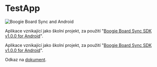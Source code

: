 TestApp
=======

![Boogie Board Sync and Android](http://i.imgur.com/SH4bzBT.png "Boogie Board Sync and Android")

Aplikace vznikající jako školní projekt, za použití "[Boogie Board Sync SDK v1.0.0 for Android](https://github.com/kent-displays/boogie-board-sync-sdk-android.git)".

Aplikace vznikající jako školní projekt, za použití "[Boogie Board Sync SDK v1.0.0 for Android](https://github.com/kent-displays/boogie-board-sync-sdk-android.git)".

Odkaz na [dokument](https://drive.google.com/open?id=0B2oHQXOdG_U5WE1JMDhGbnZQWWs).
